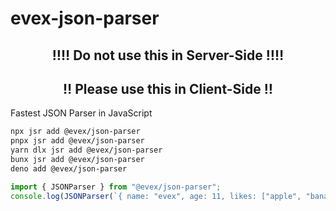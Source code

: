# evex-json-parser

<center>
  <h2>‼‼ Do not use this in Server-Side ‼‼</h2>
</center>
<center>
  <h2>‼ Please use this in Client-Side ‼</h2>
</center>

Fastest JSON Parser in JavaScript

```bash
npx jsr add @evex/json-parser
pnpx jsr add @evex/json-parser
yarn dlx jsr add @evex/json-parser
bunx jsr add @evex/json-parser
deno add @evex/json-parser
```

```ts
import { JSONParser } from "@evex/json-parser";
console.log(JSONParser(`{ name: "evex", age: 11, likes: ["apple", "banana"], isMan: true }`));
```
